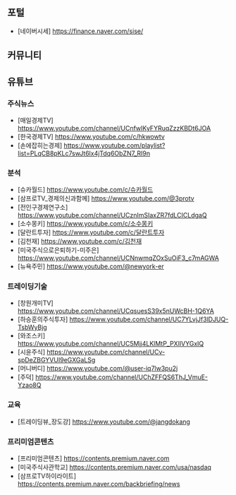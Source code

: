 ## 포털
- [네이버시세] https://finance.naver.com/sise/

## 커뮤니티

## 유튜브

### 주식뉴스
- [매일경제TV] https://www.youtube.com/channel/UCnfwIKyFYRuqZzzKBDt6JOA
- [한국경제TV] https://www.youtube.com/c/hkwowtv
- [손에잡히는경제] https://www.youtube.com/playlist?list=PLqCB8pKLc7swJt6lx4jTdq6ObZN7_RI9n

### 분석
- [슈카월드] https://www.youtube.com/c/슈카월드
- [삼프로TV_경제의신과함께] https://www.youtube.com/@3protv
- [전인구경제연구소] https://www.youtube.com/channel/UCznImSIaxZR7fdLCICLdgaQ
- [소수몽키] https://www.youtube.com/c/소수몽키
- [달란트투자] https://www.youtube.com/c/달란트투자
- [김천재] https://www.youtube.com/c/김천재
- [미국주식으로은퇴하기-미주은] https://www.youtube.com/channel/UCNnwmqZOxSuOiF3_c7mAGWA
- [뉴욕주민] https://www.youtube.com/@newyork-er

### 트레이딩기술
- [창원개미TV] https://www.youtube.com/channel/UCqsuesS39x5nUWcBH-1Q6YA
- [하승훈의주식투자] https://www.youtube.com/channel/UC7YLvjJf3lDJUQ-TsbWyBjg
- [와조스키] https://www.youtube.com/channel/UC5Mjj4LKlMtP_PXlIVYGxIQ
- [시윤주식] https://www.youtube.com/channel/UCv-spDeZBGYVUI9eGXGaLSg
- [머니버디] https://www.youtube.com/@user-iq7lw3pu2j
- [주덕] https://www.youtube.com/channel/UChZFFQS6ThJ_VmuE-Yzao8Q

### 교육
- [트레이딩뷰_장도강] https://www.youtube.com/@jangdokang

### 프리미엄콘텐츠
- [프리미엄콘텐츠] https://contents.premium.naver.com
- [미국주식사관학교] https://contents.premium.naver.com/usa/nasdaq
- [삼프로TV하이라이트] https://contents.premium.naver.com/backbriefing/news